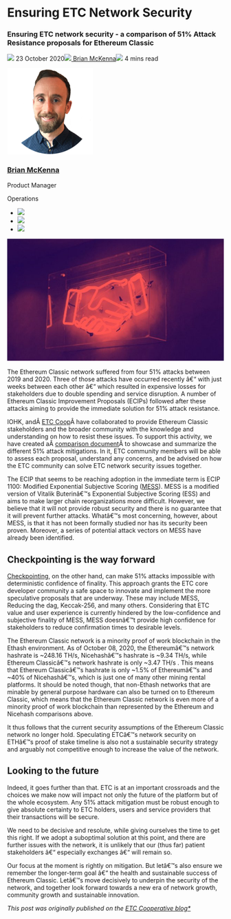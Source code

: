 # Ensuring ETC Network Security
### **Ensuring ETC network security - a comparison of 51% Attack Resistance proposals for Ethereum Classic**
![](img/2020-10-23-ensuring-etc-network-security.002.png) 23 October 2020![](img/2020-10-23-ensuring-etc-network-security.002.png)[ Brian McKenna](/en/blog/authors/brian-mckenna/page-1/)![](img/2020-10-23-ensuring-etc-network-security.003.png) 4 mins read

![Brian McKenna](img/2020-10-23-ensuring-etc-network-security.004.png)[](/en/blog/authors/brian-mckenna/page-1/)
### [**Brian McKenna**](/en/blog/authors/brian-mckenna/page-1/)
Product Manager

Operations

- ![](img/2020-10-23-ensuring-etc-network-security.005.png)[](https://www.linkedin.com/in/brian-mckenna-a284341a/ "LinkedIn")
- ![](img/2020-10-23-ensuring-etc-network-security.006.png)[](https://twitter.com/BrianMc36431138 "Twitter")
- ![](img/2020-10-23-ensuring-etc-network-security.007.png)[](https://github.com/brian-mckenna "GitHub")

![Ensuring ETC Network Security](img/2020-10-23-ensuring-etc-network-security.008.jpeg)

The Ethereum Classic network suffered from four 51% attacks between 2019 and 2020. Three of those attacks have occurred recently â€“ with just weeks between each other â€“ which resulted in expensive losses for stakeholders due to double spending and service disruption. A number of Ethereum Classic Improvement Proposals (ECIPs) followed after these attacks aiming to provide the immediate solution for 51% attack resistance.

IOHK, andÂ [ETC Coop](https://etccooperative.org/)Â have collaborated to provide Ethereum Classic stakeholders and the broader community with the knowledge and understanding on how to resist these issues. To support this activity, we have created aÂ [comparison document](https://static.iohk.io/docs/etc/ecip-comparison-for-51-attack-resistance.pdf)Â to showcase and summarize the different 51% attack mitigations. In it, ETC community members will be able to assess each proposal, understand any concerns, and be advised on how the ETC community can solve ETC network security issues together.

The ECIP that seems to be reaching adoption in the immediate term is ECIP 1100: Modified Exponential Subjective Scoring ([MESS](https://ecips.ethereumclassic.org/ECIPs/ecip-1100)). MESS is a modified version of Vitalik Buterinâ€™s Exponential Subjective Scoring (ESS) and aims to make larger chain reorganizations more difficult. However, we believe that it will not provide robust security and there is no guarantee that it will prevent further attacks. Whatâ€™s most concerning, however, about MESS, is that it has not been formally studied nor has its security been proven. Moreover, a series of potential attack vectors on MESS have already been identified.
## **Checkpointing is the way forward**
[Checkpointing](https://ecips.ethereumclassic.org/ECIPs/ecip-1097), on the other hand, can make 51% attacks impossible with deterministic confidence of finality. This approach grants the ETC core developer community a safe space to innovate and implement the more speculative proposals that are underway. These may include MESS, Reducing the dag, Keccak-256, and many others. Considering that ETC value and user experience is currently hindered by the low-confidence and subjective finality of MESS, MESS doesnâ€™t provide high confidence for stakeholders to reduce confirmation times to desirable levels.

The Ethereum Classic network is a minority proof of work blockchain in the Ethash environment. As of October 08, 2020, the Ethereumâ€™s network hashrate is ~248.16 TH/s, Nicehashâ€™s hashrate is ~9.34 TH/s, while Ethereum Classicâ€™s network hashrate is only ~3.47 TH/s . This means that Ethereum Classicâ€™s hashrate is only ~1.5% of Ethereumâ€™s and ~40% of Nicehashâ€™s, which is just one of many other mining rental platforms. It should be noted though, that non-Ethash networks that are minable by general purpose hardware can also be turned on to Ethereum Classic, which means that the Ethereum Classic network is even more of a minority proof of work blockchain than represented by the Ethereum and Nicehash comparisons above.

It thus follows that the current security assumptions of the Ethereum Classic network no longer hold. Speculating ETCâ€™s network security on ETHâ€™s proof of stake timeline is also not a sustainable security strategy and arguably not competitive enough to increase the value of the network.
## **Looking to the future**
Indeed, it goes further than that. ETC is at an important crossroads and the choices we make now will impact not only the future of the platform but of the whole ecosystem. Any 51% attack mitigation must be robust enough to give absolute certainty to ETC holders, users and service providers that their transactions will be secure.

We need to be decisive and resolute, while giving ourselves the time to get this right. If we adopt a suboptimal solution at this point, and there are further issues with the network, it is unlikely that our (thus far) patient stakeholders â€“ especially exchanges â€“ will remain so.

Our focus at the moment is rightly on mitigation. But letâ€™s also ensure we remember the longer-term goal â€“ the health and sustainable success of Ethereum Classic. Letâ€™s move decisively to underpin the security of the network, and together look forward towards a new era of network growth, community growth and sustainable innovation.

*This post was originally published on the [ETC Cooperative blog*](https://etccooperative.org/posts/2020-10-20-ensuring-etc-network-security)*
